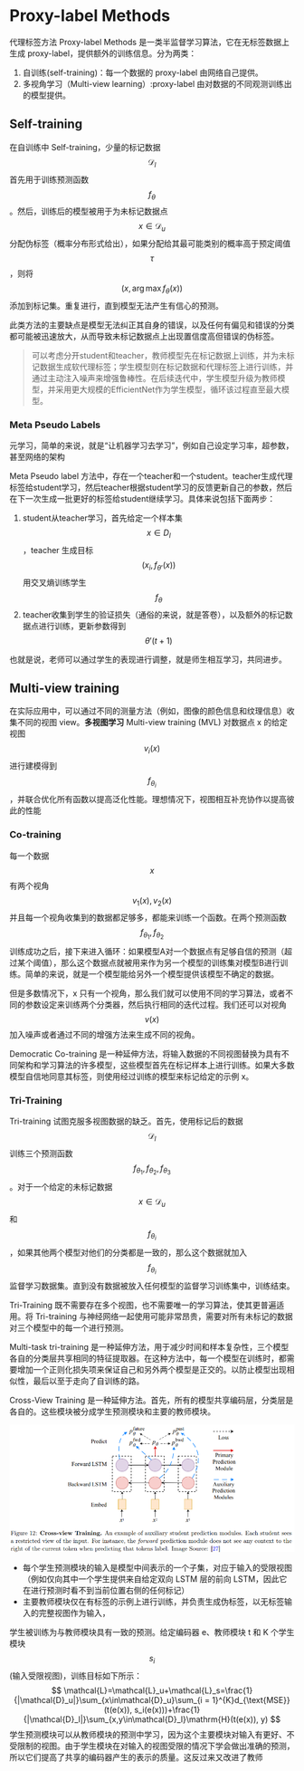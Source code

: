 # Proxy-label Methods

代理标签方法 Proxy-label Methods 是一类半监督学习算法，它在无标签数据上生成 proxy-label，提供额外的训练信息。分为两类：

1. 自训练(self-training)：每一个数据的 proxy-label 由网络自己提供。
2. 多视角学习（Multi-view learning）:proxy-label 由对数据的不同观测训练出的模型提供。

## Self-training

在自训练中 Self-training，少量的标记数据 $$\mathcal{D}_l$$ 首先用于训练预测函数 $$f_{\theta}$$。然后，训练后的模型被用于为未标记数据点 $$x \in \mathcal{D}_u$$ 分配伪标签（概率分布形式给出），如果分配给其最可能类别的概率高于预定阈值 $$\tau$$ ，则将 $$(x,\arg \max f_{\theta}(x))$$ 添加到标记集。重复进行，直到模型无法产生有信心的预测。

此类方法的主要缺点是模型无法纠正其自身的错误，以及任何有偏见和错误的分类都可能被迅速放大，从而导致未标记数据点上出现置信度高但错误的伪标签。

> 可以考虑分开student和teacher，教师模型先在标记数据上训练，并为未标记数据生成软代理标签；学生模型则在标记数据和代理标签上进行训练，并通过主动注入噪声来增强鲁棒性。在后续迭代中，学生模型升级为教师模型，并采用更大规模的EfficientNet作为学生模型，循环该过程直至最大模型。

### Meta Pseudo Labels

元学习，简单的来说，就是“让机器学习去学习”，例如自己设定学习率，超参数，甚至网络的架构

Meta Pseudo label 方法中，存在一个teacher和一个student。teacher生成代理标签给student学习，然后teacher根据student学习的反馈更新自己的参数，然后在下一次生成一批更好的标签给student继续学习。具体来说包括下面两步：

1. student从teacher学习，首先给定一个样本集 $$x\in{D_{l}}$$ ，teacher 生成目标 $$(x_i,f_{\theta'}(x))$$ 用交叉熵训练学生 $$f_{\theta}$$
2. teacher收集到学生的验证损失（通俗的来说，就是答卷），以及额外的标记数据点进行训练，更新参数得到$$\theta ' (t+1)$$ 

也就是说，老师可以通过学生的表现进行调整，就是师生相互学习，共同进步。

## Multi-view training

在实际应用中，可以通过不同的测量方法（例如，图像的颜色信息和纹理信息）收集不同的视图 view。**多视图学习** Multi-view training (MVL) 对数据点 x 的给定视图 $$v_i(x)$$ 进行建模得到 $$f_{\theta_i}$$，并联合优化所有函数以提高泛化性能。理想情况下，视图相互补充协作以提高彼此的性能

### Co-training

每一个数据 $$x$$ 有两个视角 $$v_1(x), v_2(x)$$ 并且每一个视角收集到的数据都足够多，都能来训练一个函数。在两个预测函数 $$f_{\theta _1},f_{\theta _2}$$   训练成功之后，接下来进入循环：如果模型A对一个数据点有足够自信的预测（超过某个阈值），那么这个数据点就被用来作为另一个模型的训练集对模型B进行训练。简单的来说，就是一个模型能给另外一个模型提供该模型不确定的数据。 

但是多数情况下，x 只有一个视角，那么我们就可以使用不同的学习算法，或者不同的参数设定来训练两个分类器，然后执行相同的迭代过程。我们还可以对视角 $$v(x)$$ 加入噪声或者通过不同的增强方法来生成不同的视角。

Democratic Co-training 是一种延伸方法，将输入数据的不同视图替换为具有不同架构和学习算法的许多模型，这些模型首先在标记样本上进行训练。如果大多数模型自信地同意其标签，则使用经过训练的模型来标记给定的示例 x。

### Tri-Training

Tri-training 试图克服多视图数据的缺乏。首先，使用标记后的数据 $$\mathcal{D}_l$$ 训练三个预测函数 $$f_{\theta _1},f_{\theta _2},f_{\theta _3}$$ 。对于一个给定的未标记数据 $$x\in \mathcal{D}_u$$  和 $$f_{\theta_i}$$ ，如果其他两个模型对他们的分类都是一致的，那么这个数据就加入$$f_{\theta_i}$$监督学习数据集。直到没有数据被放入任何模型的监督学习训练集中，训练结束。 

Tri-Training 既不需要存在多个视图，也不需要唯一的学习算法，使其更普遍适用。将 Tri-training 与神经网络一起使用可能非常昂贵，需要对所有未标记的数据对三个模型中的每一个进行预测。

Multi-task tri-training 是一种延伸方法，用于减少时间和样本复杂性，三个模型各自的分类层共享相同的特征提取器。在这种方法中，每一个模型在训练时，都需要增加一个正则化损失项来保证自己和另外两个模型是正交的。以防止模型出现相似性，最后以至于走向了自训练的路。

Cross-View Training 是一种延伸方法。首先，所有的模型共享编码层，分类层是各自的。这些模块被分成学生预测模块和主要的教师模块。

![](./img/f0401.png)

- 每个学生预测模块的输入是模型中间表示的一个子集，对应于输入的受限视图（例如仅向其中一个学生提供来自给定双向 LSTM 层的前向 LSTM，因此它在进行预测时看不到当前位置右侧的任何标记）
- 主要教师模块仅在有标签的示例上进行训练，并负责生成伪标签，以无标签输入的完整视图作为输入，

学生被训练为与教师模块具有一致的预测。给定编码器 e、教师模块 t 和 K 个学生模块 $$s_i$$ (输入受限视图)，训练目标如下所示：
$$
\mathcal{L}=\mathcal{L}_u+\mathcal{L}_s=\frac{1}{|\mathcal{D}_u|}\sum_{x\in\mathcal{D}_u}\sum_{i = 1}^{K}d_{\text{MSE}}(t(e(x)), s_i(e(x)))+\frac{1}{|\mathcal{D}_l|}\sum_{x,y\in\mathcal{D}_l}\mathrm{H}(t(e(x)), y)
$$
学生预测模块可以从教师模块的预测中学习，因为这个主要模块对输入有更好、不受限制的视图。由于学生模块在对输入的视图受限的情况下学会做出准确的预测，所以它们提高了共享的编码器产生的表示的质量。这反过来又改进了教师





